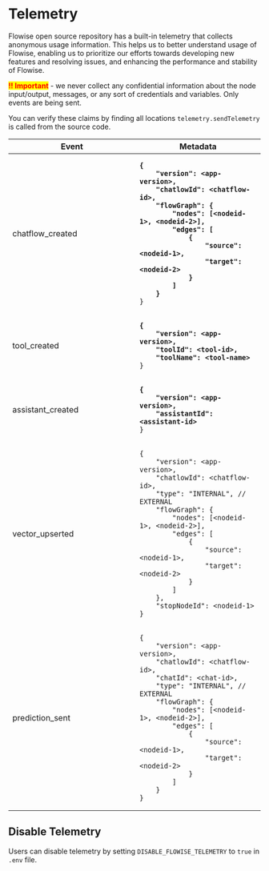 # Telemetry

Flowise open source repository has a built-in telemetry that collects anonymous usage information. This helps us to better understand usage of Flowise, enabling us to prioritize our efforts towards developing new features and resolving issues, and enhancing the performance and stability of Flowise.

<mark style="color:red;">**!! Important**</mark> - we never collect any confidential information about the node input/output, messages, or any sort of credentials and variables. Only events are being sent.

You can verify these claims by finding all locations `telemetry.sendTelemetry` is called from the source code.

<table><thead><tr><th width="238">Event</th><th>Metadata</th></tr></thead><tbody><tr><td>chatflow_created</td><td><pre class="language-json"><code class="lang-json"><strong>{
</strong><strong>    "version": &#x3C;app-version>,
</strong><strong>    "chatlowId": &#x3C;chatflow-id>,
</strong><strong>    "flowGraph": {
</strong><strong>        "nodes": [&#x3C;nodeid-1>, &#x3C;nodeid-2>],
</strong><strong>        "edges": [
</strong><strong>            {
</strong><strong>                "source": &#x3C;nodeid-1>,
</strong><strong>                "target": &#x3C;nodeid-2>
</strong><strong>            }
</strong><strong>        ]
</strong><strong>    }
</strong>}
</code></pre></td></tr><tr><td>tool_created</td><td><pre class="language-json"><code class="lang-json"><strong>{
</strong><strong>    "version": &#x3C;app-version>,
</strong><strong>    "toolId": &#x3C;tool-id>,
</strong><strong>    "toolName": &#x3C;tool-name>
</strong>}
</code></pre></td></tr><tr><td>assistant_created</td><td><pre class="language-json"><code class="lang-json"><strong>{
</strong><strong>    "version": &#x3C;app-version>,
</strong><strong>    "assistantId": &#x3C;assistant-id>
</strong>}
</code></pre></td></tr><tr><td>vector_upserted</td><td><pre class="language-json"><code class="lang-json">{
    "version": &#x3C;app-version>,
    "chatlowId": &#x3C;chatflow-id>,
    "type": "INTERNAL", // EXTERNAL
    "flowGraph": {
        "nodes": [&#x3C;nodeid-1>, &#x3C;nodeid-2>],
        "edges": [
            {
                "source": &#x3C;nodeid-1>,
                "target": &#x3C;nodeid-2>
            }
        ]
    },
    "stopNodeId": &#x3C;nodeid-1>
}
</code></pre></td></tr><tr><td>prediction_sent</td><td><pre class="language-json"><code class="lang-json">{
    "version": &#x3C;app-version>,
    "chatlowId": &#x3C;chatflow-id>,
    "chatId": &#x3C;chat-id>,
    "type": "INTERNAL", // EXTERNAL
    "flowGraph": {
        "nodes": [&#x3C;nodeid-1>, &#x3C;nodeid-2>],
        "edges": [
            {
                "source": &#x3C;nodeid-1>,
                "target": &#x3C;nodeid-2>
            }
        ]
    }
}
</code></pre></td></tr></tbody></table>

## Disable Telemetry

Users can disable telemetry by setting `DISABLE_FLOWISE_TELEMETRY` to `true` in `.env` file.

